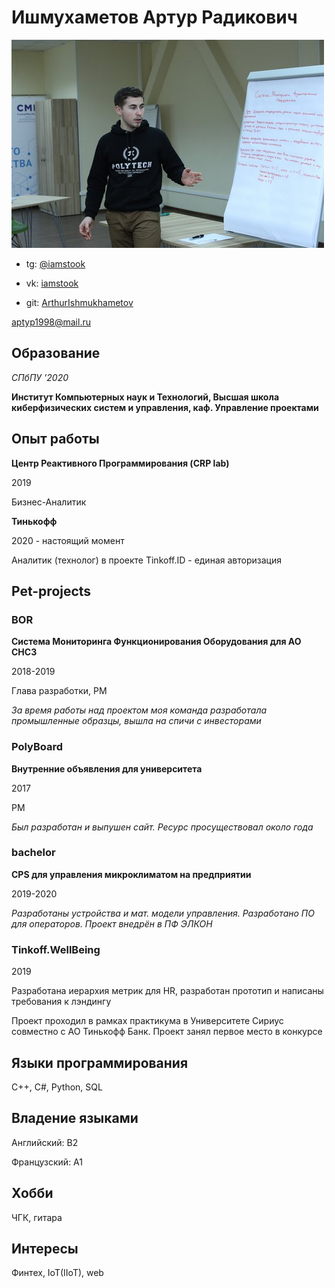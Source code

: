 # Ишмухаметов Артур Радикович

![Arthur Ishmukhametov](/cv/profile.jpeg)

* tg: [@iamstook](https://tlgg.ru/iamstook)

* vk: [iamstook](https://vk.com/iamstook)

* git: [ArthurIshmukhametov](https://github.com/ArthurIshmukhametov)

aptyp1998@mail.ru

## Образование

*СПбПУ '2020*

**Институт Компьютерных наук и Технологий, Высшая школа киберфизических систем и управления, каф. Управление проектами**

## Опыт работы

**Центр Реактивного Программирования (CRP lab)**

2019

Бизнес-Аналитик

**Тинькофф**

2020 - настоящий момент

Аналитик (технолог) в проекте Tinkoff.ID - единая авторизация

## Pet-projects

### BOR

**Система Мониторинга Функционирования Оборудования для АО СНСЗ**

2018-2019

Глава разработки, PM

*За время работы над проектом моя команда разработала промышленные образцы, вышла на спичи с инвесторами*

### PolyBoard

**Внутренние объявления для университета**

2017

PM

*Был разработан и выпушен сайт. Ресурс просуществовал около года*

### bachelor

**CPS для управления микроклиматом на предприятии**

2019-2020

*Разработаны устройства и мат. модели управления. Разработано ПО для операторов. Проект внедрён в ПФ ЭЛКОН*

### Tinkoff.WellBeing

2019

Разработана иерархия метрик для HR, разработан прототип и написаны требования к лэндингу

Проект проходил в рамках практикума в Университете Сириус совместно с АО Тинькофф Банк. Проект занял первое место в конкурсе

## Языки программирования

C++, C#, Python, SQL

## Владение языками

Английский: B2

Французский: А1

## Хобби

ЧГК, гитара

## Интересы

Финтех, IoT(IIoT), web
